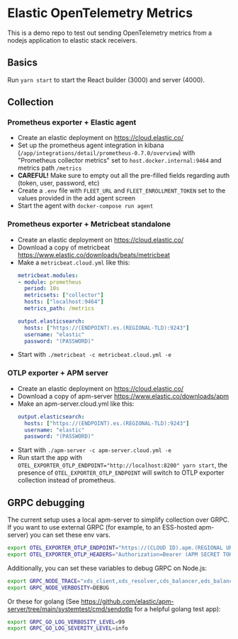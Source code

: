 # Elastic OpenTelemetry Metrics

This is a demo repo to test out sending OpenTelemetry metrics from a nodejs application to elastic stack receivers.

## Basics

Run `yarn start` to start the React builder (3000) and server (4000).

## Collection

### Prometheus exporter + Elastic agent

- Create an elastic deployment on https://cloud.elastic.co/
- Set up the prometheus agent integration in kibana (`/app/integrations/detail/prometheus-0.7.0/overview`) with "Prometheus collector metrics" set to `host.docker.internal:9464` and metrics path `/metrics`
- **CAREFUL!** Make sure to empty out all the pre-filled fields regarding auth (token, user, password, etc)
- Create a `.env` file with `FLEET_URL` and `FLEET_ENROLLMENT_TOKEN` set to the values provided in the add agent screen
- Start the agent with `docker-compose run agent`

### Prometheus exporter + Metricbeat standalone

- Create an elastic deployment on https://cloud.elastic.co/
- Download a copy of metricbeat https://www.elastic.co/downloads/beats/metricbeat
- Make a `metricbeat.cloud.yml` like this:
  ```yaml
  metricbeat.modules:
  - module: prometheus
    period: 10s
    metricsets: ["collector"]
    hosts: ["localhost:9464"]
    metrics_path: /metrics

  output.elasticsearch:
    hosts: ["https://(ENDPOINT).es.(REGIONAL-TLD):9243"]
    username: "elastic"
    password: "(PASSWORD)"
  ```
- Start with `./metricbeat -c metricbeat.cloud.yml -e`

### OTLP exporter + APM server

- Create an elastic deployment on https://cloud.elastic.co/
- Download a copy of apm-server https://www.elastic.co/downloads/apm
- Make an apm-server.cloud.yml like this:
  ```yaml
  output.elasticsearch:
    hosts: ["https://(ENDPOINT).es.(REGIONAL-TLD):9243"]
    username: "elastic"
    password: "(PASSWORD)"
  ```
- Start with `./apm-server -c apm-server.cloud.yml -e`
- Run start the app with `OTEL_EXPORTER_OTLP_ENDPOINT="http://localhost:8200" yarn start`, the presence of `OTEL_EXPORTER_OTLP_ENDPOINT` will switch to OTLP exporter collection instead of prometheus.

## GRPC debugging

The current setup uses a local apm-server to simplify collection over GRPC. If you want to use external GRPC (for example, to an ESS-hosted apm-server) you can set these env vars.

```bash
export OTEL_EXPORTER_OTLP_ENDPOINT="https://(CLOUD ID).apm.(REGIONAL URL):443"
export OTEL_EXPORTER_OTLP_HEADERS="Authorization=Bearer (APM SECRET TOKEN)"
```

Additionally, you can set these variables to debug GRPC on Node.js:

```bash
export GRPC_NODE_TRACE="xds_client,xds_resolver,cds_balancer,eds_balancer,priority,weighted_target,round_robin,resolving_load_balancer,subchannel,keepalive,dns_resolver,fault_injection,http_filter,csds"
export GRPC_NODE_VERBOSITY=DEBUG
```

Or these for golang (See https://github.com/elastic/apm-server/tree/main/systemtest/cmd/sendotlp for a helpful golang test app):

```bash
export GRPC_GO_LOG_VERBOSITY_LEVEL=99
export GRPC_GO_LOG_SEVERITY_LEVEL=info
```
